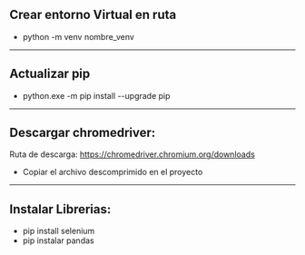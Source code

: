 ## Crear entorno Virtual en ruta
* python -m venv nombre_venv
----------------------------------------------
## Actualizar pip 
* python.exe -m pip install --upgrade pip
----------------------------------------------
## Descargar chromedriver: 
Ruta de descarga: https://chromedriver.chromium.org/downloads
- Copiar el archivo descomprimido en el proyecto
----------------------------------------------
## Instalar Librerias:
* pip install selenium
* pip instalar pandas